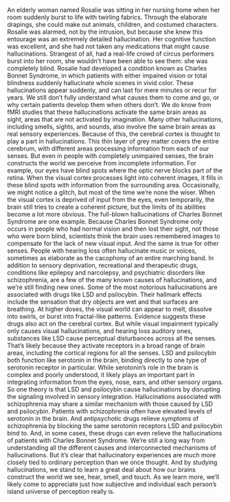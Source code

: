 An elderly woman named Rosalie  was sitting in her nursing home when her room suddenly burst  to life with twirling fabrics. Through the elaborate drapings, she could make out animals, children, and costumed characters. Rosalie was alarmed, not by the intrusion, but because she knew this entourage  was an extremely detailed hallucination. Her cognitive function was excellent, and she had not taken any medications  that might cause hallucinations. Strangest of all, had a real-life crowd  of circus performers burst into her room, she wouldn’t have been able to see them: she was completely blind. Rosalie had developed a condition known  as Charles Bonnet Syndrome, in which patients with either impaired  vision or total blindness suddenly hallucinate whole scenes  in vivid color. These hallucinations appear suddenly, and can last for mere minutes  or recur for years. We still don’t fully understand  what causes them to come and go, or why certain patients develop them  when others don’t. We do know from fMRI studies  that these hallucinations activate the same brain areas as sight, areas that are not activated  by imagination. Many other hallucinations,  including smells, sights, and sounds, also involve the same brain areas  as real sensory experiences. Because of this, the cerebral cortex is thought to play a part in hallucinations. This thin layer of grey matter  covers the entire cerebrum, with different areas processing  information from each of our senses. But even in people with completely unimpaired senses, the brain constructs the world we perceive from incomplete information. For example, our eyes have blind spots where the optic nerve  blocks part of the retina. When the visual cortex processes light  into coherent images, it fills in these blind spots with  information from the surrounding area. Occasionally, we might notice a glitch, but most of the time we’re none the wiser. When the visual cortex is deprived  of input from the eyes, even temporarily, the brain still tries  to create a coherent picture, but the limits of its abilities  become a lot more obvious. The full-blown hallucinations of Charles Bonnet Syndrome are one example. Because Charles Bonnet Syndrome  only occurs in people who had normal vision  and then lost their sight, not those who were born blind, scientists think the brain uses remembered images to compensate for  the lack of new visual input. And the same is true for other senses. People with hearing loss  often hallucinate music or voices, sometimes as elaborate as the cacophony  of an entire marching band. In addition to sensory deprivation, recreational and therapeutic drugs, conditions like epilepsy and narcolepsy, and psychiatric disorders  like schizophrenia, are a few of the many known causes  of hallucinations, and we’re still finding new ones. Some of the most notorious hallucinations are associated with drugs  like LSD and psilocybin. Their hallmark effects include  the sensation that dry objects are wet and that surfaces are breathing. At higher doses, the visual world  can appear to melt, dissolve into swirls, or burst into fractal-like patterns. Evidence suggests these drugs also  act on the cerebral cortex. But while visual impairment typically  only causes visual hallucinations, and hearing loss auditory ones, substances like LSD cause perceptual disturbances across all the senses. That’s likely because they activate  receptors in a broad range of brain areas, including the cortical regions  for all the senses. LSD and psilocybin both function  like serotonin in the brain, binding directly to one type of serotonin receptor in particular. While serotonin’s role in the brain  is complex and poorly understood, it likely plays an important part  in integrating information from the eyes, nose, ears, and other sensory organs. So one theory is that LSD and psilocybin cause hallucinations by disrupting the signaling  involved in sensory integration. Hallucinations associated  with schizophrenia may share a similar mechanism with those caused by LSD and psilocybin. Patients with schizophrenia often have elevated levels  of serotonin in the brain. And antipsychotic drugs relieve  symptoms of schizophrenia by blocking the same serotonin  receptors LSD and psilocybin bind to. And, in some cases, these drugs can even relieve  the hallucinations of patients with Charles Bonnet Syndrome. We’re still a long way from understanding  all the different causes and interconnected mechanisms  of hallucinations. But it’s clear that  hallucinatory experiences are much more closely tied to ordinary perception than we once thought. And by studying hallucinations, we stand to learn a great deal about how our brains construct  the world we see, hear, smell, and touch. As we learn more, we’ll likely come to appreciate just how subjective and individual each person’s island universe  of perception really is. 